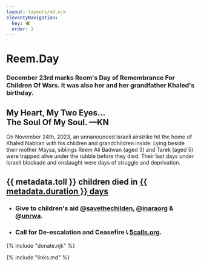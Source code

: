 ```yaml
---
layout: layouts/md.njk
eleventyNavigation:
  key: 🕊
  order: 1
---
```



# Reem.Day
### December 23rd marks Reem's Day of Remembrance For Children Of Wars. It was also her and her grandfather Khaled's birthday.
## My Heart, My Two Eyes…<br/>The Soul Of My Soul. —KN


On November 24th, 2023, an unnanounced Israeli airstrike hit the home of Khaled Nabhan with his children and grandchildren inside. Lying beside their mother Maysa, siblings Reem Ali Badwan (aged 3) and Tarek (aged 5) were trapped alive under the rubble before they died. Their last days under Israeli blockade and onslaught were days of struggle and deprivation.


<div class="row">
<div class="col">

## {{ metadata.toll }} children died in [{{ metadata.duration }} days](https://www.instagram.com/euromedhr/)
</div>
<div class="col">

- ### Give to children's aid @[savethechilden](https://www.instagram.com/savethechildren), @[inaraorg](https://www.instagram.com/inaraorg/) & @[unrwa](https://www.instagram.com/unrwa/).
- ### Call for De-escalation and Ceasefire 📞 [5calls.org](https://5calls.org/issue/israel-palestine-gaza-war-hamas-ceasefire/).

</div>
</div>
{% include "donate.njk" %}
<div class="hide-pr">

{% include "links.md" %}

</div>